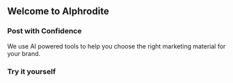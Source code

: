 ## Welcome to AIphrodite

### Post with Confidence

  We use AI powered tools to help you choose the right marketing material for your brand.

### Try it yourself

